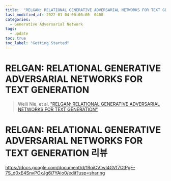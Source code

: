 ```yaml
---
title:  "RELGAN: RELATIONAL GENERATIVE ADVERSARIAL NETWORKS FOR TEXT GENERATION"
last_modified_at: 2022-01-04 00:00:00 -0400
categories: 
  - Generative Adversarial Network
tags:
  - update
toc: true
toc_label: "Getting Started"
---
```


# RELGAN: RELATIONAL GENERATIVE ADVERSARIAL NETWORKS FOR TEXT GENERATION
> Weili Nie, et al. ["RELGAN: RELATIONAL GENERATIVE ADVERSARIAL NETWORKS FOR TEXT GENERATION"](https://openreview.net/pdf?id=rJedV3R5tm)
> 
# RELGAN: RELATIONAL GENERATIVE ADVERSARIAL NETWORKS FOR TEXT GENERATION 리뷰

https://docs.google.com/document/d/1RqiCVtwI4GVf7OtPgF-7S_d0xE4SnvPOxJg6i7YAio0/edit?usp=sharing
